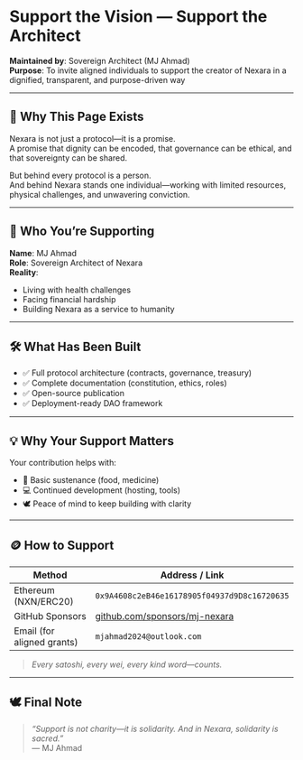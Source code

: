 # Support the Vision — Support the Architect

**Maintained by**: Sovereign Architect (MJ Ahmad)  
**Purpose**: To invite aligned individuals to support the creator of Nexara in a dignified, transparent, and purpose-driven way

---

## 🧭 Why This Page Exists

Nexara is not just a protocol—it is a promise.  
A promise that dignity can be encoded, that governance can be ethical, and that sovereignty can be shared.

But behind every protocol is a person.  
And behind Nexara stands one individual—working with limited resources, physical challenges, and unwavering conviction.

---

## 🧬 Who You’re Supporting

**Name**: MJ Ahmad  
**Role**: Sovereign Architect of Nexara  
**Reality**:  
- Living with health challenges  
- Facing financial hardship  
- Building Nexara as a service to humanity

---

## 🛠️ What Has Been Built

- ✅ Full protocol architecture (contracts, governance, treasury)
- ✅ Complete documentation (constitution, ethics, roles)
- ✅ Open-source publication
- ✅ Deployment-ready DAO framework

---

## 💡 Why Your Support Matters

Your contribution helps with:

- 🍲 Basic sustenance (food, medicine)
- 💻 Continued development (hosting, tools)
- 🕊️ Peace of mind to keep building with clarity

---

## 🪙 How to Support

| Method | Address / Link |
|--------|----------------|
| Ethereum (NXN/ERC20) | `0x9A4608c2eB46e16178905f04937d9D8c16720635` |
| GitHub Sponsors | [github.com/sponsors/mj-nexara](https://github.com/sponsors/mj-nexara) |
| Email (for aligned grants) | `mjahmad2024@outlook.com` |

> _Every satoshi, every wei, every kind word—counts._

---

## 🕊️ Final Note

> _“Support is not charity—it is solidarity. And in Nexara, solidarity is sacred.”_  
> — MJ Ahmad
